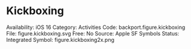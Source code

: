 # Kickboxing

Availability: iOS 16
Category: Activities
Code: backport.figure.kickboxing
File: figure.kickboxing.svg
Free: No
Source: Apple SF Symbols
Status: Integrated
Symbol: figure.kickboxing2x.png